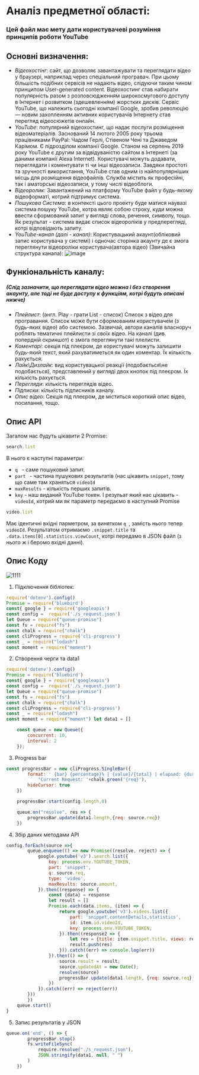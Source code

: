 # Аналіз предметної області:
### Цей файл має мету дати користувачеві розуміння принципів роботи YouTube
## Основні визначення:
  * _Відеохостінг_:  сайт, що дозволяє завантажувати та переглядати відео у браузері, наприклад через спеціальний програвач. При цьому більшість подібних сервісів не надають відео, слідуючи таким чином принципом User-generated content. 
  Відеохостинг став набирати популярність разом з розповсюдженням широкосмугового доступу в Інтернет і розвитком (здешевленням) жорстких дисків. Сервіс YouTube, що належить сьогодні компанії Google, зробив революцію — новим захопленням активних користувачів Інтернету став перегляд відеосюжетів онлайн.
  * _YouTube_: популярний відеохостинг, що надає послуги розміщення відеоматеріалів. Заснований 14 лютого 2005 року трьома працівниками PayPal: Чадом Герлі, Стівеном Чені та Джаведом Карімом. Є підрозділом компанії Google. Станом на серпень 2019 року YouTube є другим за відвідуваністю сайтом в Інтернеті (за даними компанії Alexa Internet). Користувачі можуть додавати, переглядати і коментувати ті чи інші відеозаписи. Завдяки простоті та зручності використання, YouTube став одним із найпопулярніших місць для розміщення відеофайлів. Служба містить як професійні, так і аматорські відеозаписи, у тому числі відеоблоги.
  * _Відеоролик_: Завантажений на платформу YouTube файл у будь-якому відеоформаті, котрий підтримує система.
  * _Пошукова Система_: в контексті цього проекту буде матися наувазі система пошуку YouTube, котра являє собою строку, куди можна ввести сформований запит у вигляді слова, речення, символу, тощо. Як результат - система видає список відеороліків у предперегляді, котрі відповідають запиту.
  * _YouTube-канал (далі - канал)_: Користувацький акаунт(обліковий запис користувача у системі) і одночас сторінка акаунту де є змога переглянути відеороліки користувача(автора відео)
    (Звичайна структура канала):
    ![image](https://user-images.githubusercontent.com/60894423/118081088-5ae6c580-b3c3-11eb-9a86-0d2e2e26094c.png)
## Функіональність каналу:
##### (Слід зазначити, що переглядати відео можна і без створення акаунту, але тоді не буде доступу к функціям, котрі будуть описані нижче)
 * _Плейлист_: (англ. Play - грати List - список) Список з відео для програвання. Список може бути сформованим користувачем (з будь-яких відео) або системою. Зазвичай, автори каналів власноруч роблять тематичні плейлисти зі своїх відео. На каналі (див. попердній скриншот) є змога переглянути такі плелисти.
 * _Коментарі_: секція під плеєром, де користувачі можуть залишити будь-який текст, який рахуватиметься як один коментар. Їх кількість рахується.
 * _Лайк\Дизлайк_: вид користувацької реакції (подобається\не подобається), представлений у вигляді двох кнопок під плеєром. Їх кількість рахується.
 * _Перегляди_: кількість переглядів відео.
 * _Підписки_: кількість підписників каналу.
 * _Опис відео_: Секція під плеєром, де міститься короткий опис відео, посилання, тощо.
 
## Опис API
Загалом нас будуть цікавити 2 Promise:
```javascript
search.list
```
В нього є наступні параметри:
* ```q ``` - саме пошуковий запит.
* ```part ``` - частина пушукових результатів (нас цікавить ```snippet```, тому що саме там храняться ```videoId```
* ```maxResults``` - кількість перших запитів.
*  ```key``` - наш виданий YouTube токен.
І резульат який нас цікавить - ```videoId```, котрий ми як параметр передаємо в наступний Promise
```javascript
video.list
```
Має ідентичні вхідні парметром, за винятком ```q ```, замість нього тепер ```videoId```. Результатом отримаємо ```.snippet.title``` та ```.data.items[0].statistics.viewCount```, котрі передамо в JSON файл (з нього ж і беромо вхідні данні).
## Опис Коду
![1111](https://user-images.githubusercontent.com/60894423/119036330-4d2fd200-b9b9-11eb-8e88-642670c385b3.png)
1. Підключення бібліотек: 
```javascript
require('dotenv').config()
Promise = require('bluebird')
const{ google } = require('googleapis')
const config =  require('./s_request.json')
let Queue = require("queue-promise")
const fs = require("fs")
const chalk = require("chalk")
const cliProgress = require('cli-progress')
const _ = require("lodash")
const moment = require("moment")
```
2. Створення черги та data1

```javascript
require('dotenv').config()
Promise = require('bluebird')
const{ google } = require('googleapis')
const config =  require('./s_request.json')
let Queue = require("queue-promise")
const fs = require("fs")
const chalk = require("chalk")
const cliProgress = require('cli-progress')
const _ = require("lodash")
const moment = require("moment") let data1 = []

    const queue = new Queue({
        concurrent: 10,
        interval: 2
    });
```
3. Progress bar

```javascript
const progressBar = new cliProgress.SingleBar({
        format: ' {bar} {percentage}% | {value}/{total} | elapsed: {duration_formatted} | estimated: {eta_formatted} ' +
            'Current Request: '+chalk.green('{req}'),
        hideCursor: true
    })

    progressBar.start(config.length,0)

    queue.on("resolve", res => {
        progressBar.update(data1.length,{req: source.req})
    })
```
4. Збір даних методами API

```javascript
config.forEach(source =>{
        queue.enqueue(() => new Promise((resolve, reject) => {
            google.youtube('v3').search.list({
                key: process.env.YOUTUBE_TOKEN,
                part: 'snippet',
                q: source.req,
                type: 'video',
                maxResults: source.amount,
            }).then((response) => {
                const {data} = response
                let result = []
                Promise.each(data.items, (item) => {
                    return google.youtube('v3').videos.list({
                        part: 'snippet,contentDetails,statistics',
                        id: item.id.videoId,
                        key: process.env.YOUTUBE_TOKEN,
                    }).then((response2 => {
                        let res = {title: item.snippet.title, views: response2.data.items[0].statistics.viewCount}
                        result.push(res)
                    })).catch((err) => console.log(err))
                }).then(() => {
                    source.result = result;
                    source.updatedAt = new Date();
                    resolve(source)
                    progressBar.update(data1.length, {req: source.req});
                })
            }).catch((err) => reject(err))
        }))
        })
    queue.start()
}
```
5. Запис результатів у JSON

```javascript
queue.on('end', () => {
        progressBar.stop()
        fs.writeFileSync(
            require.resolve("./s_request.json"),
            JSON.stringify(data1, null, " ")
        )
    })
 ```

